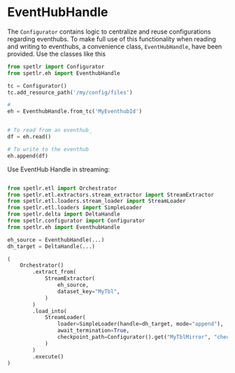 
# EventHubHandle

The `Configurator` contains logic to centralize and reuse configurations regarding eventhubs.
To make full use of this functionality when reading and writing 
 to eventhubs, a convenience class, `EventHubHandle`, have 
been provided. Use the classes like this

```python
from spetlr import Configurator
from spetlr.eh import EventhubHandle

tc = Configurator()
tc.add_resource_path('/my/config/files')

# 
eh = EventhubHandle.from_tc('MyEventhubId')


# To read from an eventhub_
df = eh.read()

# To write to the eventhub
eh.append(df)
```

Use EventHub Handle in streaming:
```python

from spetlr.etl import Orchestrator
from spetlr.etl.extractors.stream_extractor import StreamExtractor
from spetlr.etl.loaders.stream_loader import StreamLoader
from spetlr.etl.loaders import SimpleLoader
from spetlr.delta import DeltaHandle
from spetlr.configurator import Configurator
from spetlr.eh import EventhubHandle

eh_source = EventhubHandle(...)
dh_target = DeltaHandle(...)

(
    Orchestrator()
        .extract_from(
            StreamExtractor(
                eh_source,
                dataset_key="MyTbl",
            )
        )
        .load_into(
            StreamLoader(
                loader=SimpleLoader(handle=dh_target, mode="append"),
                await_termination=True,
                checkpoint_path=Configurator().get("MyTblMirror", "checkpoint_path"),
            )
        )
        .execute()
)



```
